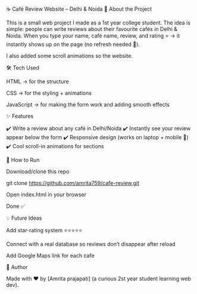 ☕ Café Review Website – Delhi & Noida
📌 About the Project

This is a small web project I made as a 1st year college student.
The idea is simple: people can write reviews about their favourite cafés in Delhi & Noida.
When you type your name, café name, review, and rating ⭐ → it instantly shows up on the page (no refresh needed 🚀).

I also added some scroll animations so the website.

🛠️ Tech Used

HTML → for the structure

CSS → for the styling + animations

JavaScript → for making the form work and adding smooth effects

✨ Features

✔️ Write a review about any café in Delhi/Noida
✔️ Instantly see your review appear below the form
✔️ Responsive design (works on laptop + mobile 📱)
✔️ Cool scroll-in animations for sections


🚀 How to Run

Download/clone this repo

git clone https://github.com/amrita759/cafe-review.git


Open index.html in your browser

Done ✅

💡 Future Ideas

Add star-rating system ⭐⭐⭐⭐⭐

Connect with a real database so reviews don’t disappear after reload

Add Google Maps link for each cafe

🙋 Author

Made with ❤️ by [Amrita prajapati] (a curious 2st year student learning web dev).
